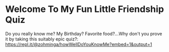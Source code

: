 # Welcome To My Fun Little Friendship Quiz

Do you really know me? My Birthday? Favorite food?...Why don't you prove it by taking this suitably epic quiz?: https://repl.it/@zohminga/howWellDoYouKnowMe?embed=1&output=1



